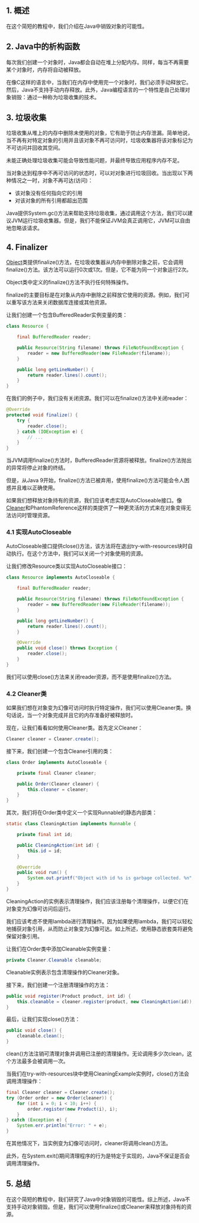## 1. 概述

在这个简短的教程中，我们介绍在Java中销毁对象的可能性。

## 2. Java中的析构函数

每次我们创建一个对象时，Java都会自动在堆上分配内存。同样，每当不再需要某个对象时，内存将自动被释放。

在像C这样的语言中，当我们在内存中使用完一个对象时，我们必须手动释放它。然后，Java不支持手动内存释放。此外，Java编程语言的一个特性是自己处理对象销毁：通过一种称为垃圾收集的技术。

## 3. 垃圾收集

垃圾收集从堆上的内存中删除未使用的对象，它有助于防止内存泄漏。简单地说，当不再有对特定对象的引用并且该对象不再可访问时，垃圾收集器将该对象标记为不可访问并回收其空间。

未能正确处理垃圾收集可能会导致性能问题，并最终导致应用程序内存不足。

当对象达到程序中不再可访问的状态时，可以对对象进行垃圾回收。当出现以下两种情况之一时，对象不再可达(访问)：

-   该对象没有任何指向它的引用
-   对该对象的所有引用都超出范围

Java提供System.gc()方法来帮助支持垃圾收集，通过调用这个方法，我们可以建议JVM运行垃圾收集器。但是，我们不能保证JVM会真正调用它，JVM可以自由地忽略该请求。

## 4. Finalizer

[Object](https://docs.oracle.com/en/java/javase/17/docs/api/java.base/java/lang/Object.html)类提供finalize()方法，在垃圾收集器从内存中删除对象之前，它会调用finalize()方法。该方法可以运行0次或1次。但是，它不能为同一个对象运行2次。

Object类中定义的finalize()方法不执行任何特殊操作。

finalize的主要目标是在对象从内存中删除之前释放它使用的资源。例如，我们可以重写该方法来关闭数据库连接或其他资源。

让我们创建一个包含BufferedReader实例变量的类：

```java
class Resource {

    final BufferedReader reader;

    public Resource(String filename) throws FileNotFoundException {
        reader = new BufferedReader(new FileReader(filename));
    }

    public long getLineNumber() {
        return reader.lines().count();
    }
}
```

在我们的例子中，我们没有关闭资源。我们可以在finalize()方法中关闭reader：

```java
@Override
protected void finalize() {
    try {
        reader.close();
    } catch (IOException e) {
        // ...
    }
}
```

当JVM调用finalize()方法时，BufferedReader资源将被释放。finalize()方法抛出的异常将停止对象的终结。

但是，从Java 9开始，finalize()方法已被弃用，使用finalize()方法可能会令人困惑并且难以正确使用。

如果我们想释放对象持有的资源，我们应该考虑实现AutoCloseable接口。像[Cleaner](https://docs.oracle.com/en/java/javase/17/docs/api/java.base/java/lang/ref/Cleaner.html)和PhantomReference这样的类提供了一种更灵活的方式来在对象变得无法访问时管理资源。

### 4.1 实现AutoCloseable

AutoCloseable接口提供close()方法，该方法将在退出try-with-resources块时自动执行。在这个方法中，我们可以关闭一个对象使用的资源。

让我们修改Resource类以实现AutoCloseable接口：

```java
class Resource implements AutoCloseable {

    final BufferedReader reader;

    public Resource(String filename) throws FileNotFoundException {
        reader = new BufferedReader(new FileReader(filename));
    }

    public long getLineNumber() {
        return reader.lines().count();
    }

    @Override
    public void close() throws Exception {
        reader.close();
    }
}
```

我们可以使用close()方法来关闭reader资源，而不是使用finalize()方法。

### 4.2 Cleaner类

如果我们想在对象变为幻像可访问时执行特定操作，我们可以使用Cleaner类。换句话说，当一个对象完成并且它的内存准备好被释放时。

现在，让我们看看如何使用Cleaner类。首先定义Cleaner：

```java
Cleaner cleaner = Cleaner.create();
```

接下来，我们创建一个包含Cleaner引用的类：

```java
class Order implements AutoCloseable {

    private final Cleaner cleaner;

    public Order(Cleaner cleaner) {
        this.cleaner = cleaner;
    }
}
```

其次，我们将在Order类中定义一个实现Runnable的静态内部类：

```java
static class CleaningAction implements Runnable {

    private final int id;

    public CleaningAction(int id) {
        this.id = id;
    }

    @Override
    public void run() {
        System.out.printf("Object with id %s is garbage collected. %n", id);
    }
}
```

CleaningAction的实例表示清理操作，我们应该注册每个清理操作，以便它们在对象变为幻像可访问后运行。

我们应该考虑不使用lambda进行清理操作。因为如果使用lambda，我们可以轻松地捕获对象引用，从而防止对象变为幻像可达。如上所述，使用静态嵌套类将避免保留对象引用。

让我们在Order类中添加Cleanable实例变量：

```java
private Cleaner.Cleanable cleanable;
```

Cleanable实例表示包含清理操作的Cleaner对象。

接下来，我们创建一个注册清理操作的方法：

```java
public void register(Product product, int id) {
    this.cleanable = cleaner.register(product, new CleaningAction(id));
}
```

最后，让我们实现close()方法：

```java
public void close() {
    cleanable.clean();
}
```

clean()方法注销可清理对象并调用已注册的清理操作。无论调用多少次clean，这个方法最多会被调用一次。

当我们在try-with-resources块中使用CleaningExample实例时，close()方法会调用清理操作：

```java
final Cleaner cleaner = Cleaner.create();
try (Order order = new Order(cleaner)) {
	for (int i = 0; i < 10; i++) {
		order.register(new Product(i), i);
	}
} catch (Exception e) {
	System.err.println("Error: " + e);
}
```

在其他情况下，当实例变为幻像可访问时，cleaner将调用clean()方法。

此外，在System.exit()期间清理程序的行为是特定于实现的，Java不保证是否会调用清理操作。

## 5. 总结

在这个简短的教程中，我们研究了Java中对象销毁的可能性。综上所述，Java不支持手动对象销毁。但是，我们可以使用finalize()或Cleaner来释放对象持有的资源。